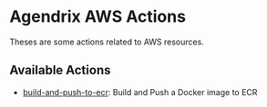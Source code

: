 # Agendrix AWS Actions

Theses are some actions related to AWS resources.

## Available Actions

- [build-and-push-to-ecr](./build-and-push-to-ecr/README.md): Build and Push a Docker image to ECR
